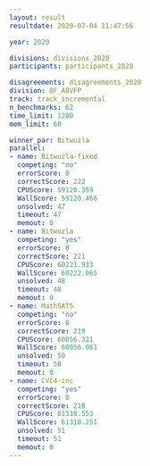 ```yaml
---
layout: result
resultdate: 2020-07-04 11:47:56

year: 2020

divisions: divisions_2020
participants: participants_2020

disagreements: disagreements_2020
division: QF_ABVFP
track: track_incremental
n_benchmarks: 62
time_limit: 1200
mem_limit: 60

winner_par: Bitwuzla
parallel:
- name: Bitwuzla-fixed
  competing: "no"
  errorScore: 0
  correctScore: 222
  CPUScore: 59120.359
  WallScore: 59120.466
  unsolved: 47
  timeout: 47
  memout: 0
- name: Bitwuzla
  competing: "yes"
  errorScore: 0
  correctScore: 221
  CPUScore: 60221.933
  WallScore: 60222.065
  unsolved: 48
  timeout: 48
  memout: 0
- name: MathSAT5
  competing: "no"
  errorScore: 0
  correctScore: 219
  CPUScore: 60056.321
  WallScore: 60056.061
  unsolved: 50
  timeout: 50
  memout: 0
- name: CVC4-inc
  competing: "yes"
  errorScore: 0
  correctScore: 218
  CPUScore: 61310.553
  WallScore: 61310.251
  unsolved: 51
  timeout: 51
  memout: 0
---
```

